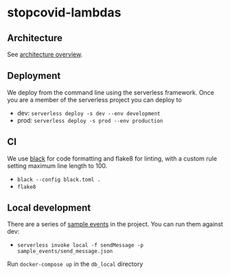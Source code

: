 # stopcovid-lambdas

## Architecture

See [architecture overview](docs/README.md).


## Deployment
We deploy from the command line using the serverless framework. Once you are a member of the serverless project you can deploy to  

- dev: `serverless deploy -s dev --env development`
- prod: `serverless deploy -s prod --env production`

## CI
We use [black](https://black.readthedocs.io/en/stable/) for code formatting and flake8 for linting, with a custom rule setting maximum line length to 100.
- `black --config black.toml .`
- `flake8`



## Local development
There are a series of [sample events](sample_events/) in the project. You can run them against dev:
- `serverless invoke local -f sendMessage -p sample_events/send_message.json`

Run `docker-compose up` in the `db_local` directory